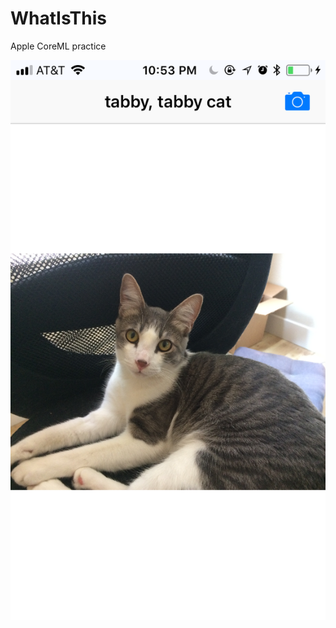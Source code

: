 # WhatIsThis
Apple CoreML practice


![App Screenshot](https://github.com/JasonHan1990/WhatIsThis/blob/master/Screenshot/IMG_2080.PNG)
